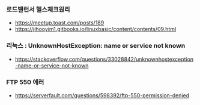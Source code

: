### 로드밸런서 헬스체크원리
- <https://meetup.toast.com/posts/189>
- <https://jihooyim1.gitbooks.io/linuxbasic/content/contents/09.html>


### 리눅스 : UnknownHostException: name or service not known
- <https://stackoverflow.com/questions/33028842/unknownhostexception-name-or-service-not-known>

### FTP 550 에러
- <https://serverfault.com/questions/598392/ftp-550-permission-denied>
